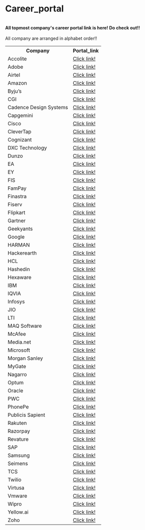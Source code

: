 # Career_portal
<br><b> All topmost company's career portal link is here! Do check out!!</b><br>
<br> All company are arranged in alphabet order!!</br>
<table>
  <tr>
    <th>Company</th>
    <th>Portal_link</th>
  </tr>
  <tr>
    <td>Accolite</td>
    <td><a href="https://lnkd.in/dDN5PWQk">Click link!</a></td>
  </tr>
  <tr>
    <td>Adobe</td>
     <td><a href="https://lnkd.in/dMWhmAKZ">Click link!</a></td>
  </tr>
  <tr>
    <td>Airtel</td>
     <td><a href="https://lnkd.in/d9i9YwjV">Click link!</a></td>
  </tr>
   <tr>
    <td>Amazon</td>
     <td><a href="https://lnkd.in/dSYUatGR">Click link!</a></td>
  </tr>
   <tr>
    <td>Byju’s</td>
     <td><a href="https://lnkd.in/dX4g5UrW">Click link!</a></td>
  </tr>
   <tr>
    <td>CGI</td>
     <td><a href="https://lnkd.in/d3vs3whb">Click link!</a></td>
  </tr>
   <tr>
    <td>Cadence Design Systems</td>
     <td><a href="https://lnkd.in/dAjV2Df4">Click link!</a></td>
  </tr>
   <tr>
    <td>Capgemini</td>
     <td><a href="https://lnkd.in/dZBUYY88">Click link!</a></td>
  </tr>
   <tr>
    <td>Cisco</td>
     <td><a href="https://jobs.cisco.com/">Click link!</a></td>
  </tr>
   <tr>
    <td>CleverTap</td>
     <td><a href="https://lnkd.in/dUNg4sZP">Click link!</a></td>
  </tr>
   <tr>
    <td>Cognizant</td>
     <td><a href="https://lnkd.in/d6tp6F_p">Click link!</a></td>
  </tr>
   <tr>
    <td>DXC Technology</td>
     <td><a href="https://lnkd.in/dnVzT7eb">Click link!</a></td>
  </tr>
   <tr>
    <td>Dunzo</td>
     <td><a href="https://lnkd.in/d5ZUmmG6">Click link!</a></td>
  </tr>
   <tr>
    <td>EA</td>
     <td><a href="https://lnkd.in/dHTe2pFc">Click link!</a></td>
  </tr>
   <tr>
    <td>EY</td>
     <td><a href="https://lnkd.in/d9MbsS3V">Click link!</a></td>
  </tr>
   <tr>
    <td>FIS</td>
     <td><a href="https://lnkd.in/dJCX6aVz">Click link!</a></td>
  </tr>
   <tr>
    <td>FamPay</td>
     <td><a href="https://apply.fampay.in/">Click link!</a></td>
  </tr>
   <tr>
    <td>Finastra</td>
     <td><a href="https://lnkd.in/dsXSfUev">Click link!</a></td>
  </tr>
   <tr>
    <td>Fiserv</td>
     <td><a href="https://lnkd.in/d7inSReM">Click link!</a></td>
  </tr>
   <tr>
    <td>Flipkart</td>
     <td><a href="https://lnkd.in/d_9WfsNY">Click link!</a></td>
  </tr>
   <tr>
    <td>Gartner</td>
     <td><a href="https://lnkd.in/dgsH4KUz">Click link!</a></td>
  </tr>
   <tr>
    <td>Geekyants</td>
     <td><a href="https://lnkd.in/dDKQVqv2">Click link!</a></td>
  </tr>
   <tr>
    <td>Google</td>
     <td><a href="https://lnkd.in/dGMfCuRs">Click link!</a></td>
  </tr>
   <tr>
    <td>HARMAN</td>
     <td><a href="https://lnkd.in/dBP_hSFE">Click link!</a></td>
  </tr>
   <tr>
    <td>Hackerearth</td>
     <td><a href="https://lnkd.in/ds2n7SNb">Click link!</a></td>
  </tr>
   <tr>
    <td>HCL</td>
     <td><a href="https://lnkd.in/dwTuQWAf">Click link!</a></td>
  </tr>
   <tr>
    <td>Hashedin</td>
     <td><a href="https://lnkd.in/d2ePnTG4">Click link!</a></td>
  </tr>
   <tr>
    <td>Hexaware</td>
     <td><a href="https://jobs.hexaware.com/">Click link!</a></td>
  </tr>
   <tr>
    <td>IBM</td>
     <td><a href="https://lnkd.in/dU-VhUCw">Click link!</a></td>
  </tr>
   <tr>
    <td>IQVIA</td>
     <td><a href="https://lnkd.in/dsxAXftw">Click link!</a></td>
  </tr>
   <tr>
    <td>Infosys</td>
     <td><a href="https://lnkd.in/dEcdZ7gf">Click link!</a></td>
  </tr>
   <tr>
    <td>JIO</td>
     <td><a href="https://lnkd.in/dqVxSNgW">Click link!</a></td>
  </tr>
   <tr>
    <td>LTI</td>
     <td><a href="https://lnkd.in/dnCVuQzD">Click link!</a></td>
  </tr>
   <tr>
    <td>MAQ Software</td>
     <td><a href="https://lnkd.in/d2dkHExY">Click link!</a></td>
  </tr>
   <tr>
    <td>McAfee</td>
     <td><a href="https://lnkd.in/d7vST4g6">Click link!</a></td>
  </tr>
   <tr>
    <td>Media.net</td>
     <td><a href="https://lnkd.in/dfti6QZ8">Click link!</a></td>
  </tr>
  <tr>
    <td>Microsoft</td>
     <td><a href="https://lnkd.in/dKt2drwp">Click link!</a></td>
  </tr>
  <tr>
    <td>Morgan Sanley</td>
     <td><a href="https://lnkd.in/d53kRcp3">Click link!</a></td>
  </tr>
  <tr>
    <td>MyGate</td>
     <td><a href="https://lnkd.in/d5pTjwxs">Click link!</a></td>
  </tr>
  <tr>
    <td>Nagarro</td>
     <td><a href="https://lnkd.in/dRyQ_rkk">Click link!</a></td>
  </tr>
  <tr>
    <td>Optum</td>
     <td><a href="https://lnkd.in/dvxb_7ds">Click link!</a></td>
  </tr>
  <tr>
    <td>Oracle</td>
     <td><a href="https://lnkd.in/dDDbnZMu">Click link!</a></td>
  </tr>
  <tr>
    <td>PWC</td>
     <td><a href="https://lnkd.in/d4b8DTft">Click link!</a></td>
  </tr>
  <tr>
    <td>PhonePe</td>
     <td><a href="https://lnkd.in/dtTZzhXn">Click link!</a></td>
  </tr>
  <tr>
    <td>Publicis Sapient</td>
     <td><a href="https://lnkd.in/d6G3tHUF">Click link!</a></td>
  </tr>
  <tr>
    <td>Rakuten</td>
     <td><a href="https://lnkd.in/dRuSSrq2">Click link!</a></td>
  </tr>
  <tr>
    <td>Razorpay</td>
     <td><a href="https://lnkd.in/dveHTU3p">Click link!</a></td>
  </tr>
  <tr>
    <td>Revature</td>
     <td><a href="https://lnkd.in/dtJkkrBp">Click link!</a></td>
  </tr>
  <tr>
    <td>SAP</td>
     <td><a href="https://lnkd.in/dDVKcPST">Click link!</a></td>
  </tr>
  <tr>
    <td>Samsung</td>
     <td><a href="https://lnkd.in/d5gUrDxq">Click link!</a></td>
  </tr>
  <tr>
    <td>Seimens</td>
     <td><a href="https://lnkd.in/df4czTeb">Click link!</a></td>
  </tr>
  <tr>
    <td>TCS</td>
     <td><a href="https://lnkd.in/dJpHXdvv">Click link!</a></td>
  </tr>
  <tr>
    <td>Twilio</td>
     <td><a href="https://lnkd.in/dskmG6eT">Click link!</a></td>
  </tr>
  <tr>
    <td>Virtusa</td>
     <td><a href="https://lnkd.in/dHJwPXiG">Click link!</a></td>
  </tr>
  <tr>
    <td>Vmware</td>
     <td><a href="https://lnkd.in/d7zgbhXk">Click link!</a></td>
  </tr>
  <tr>
    <td>Wipro</td>
     <td><a href="https://lnkd.in/d89txDcp">Click link!</a></td>
  </tr>
  <tr>
    <td>Yellow.ai</td>
     <td><a href="https://lnkd.in/dUPgitVf">Click link!</a></td>
  </tr>
   <td>Zoho</td>
     <td><a href="https://lnkd.in/dUw9Qi4B">Click link!</a></td>
  </tr>
</table>

	   
	
	
	
	
	
	
	
	
	
	
	
	
	
	
	
	



	
	
	
	
	
	
	

	
	
	

	
	
